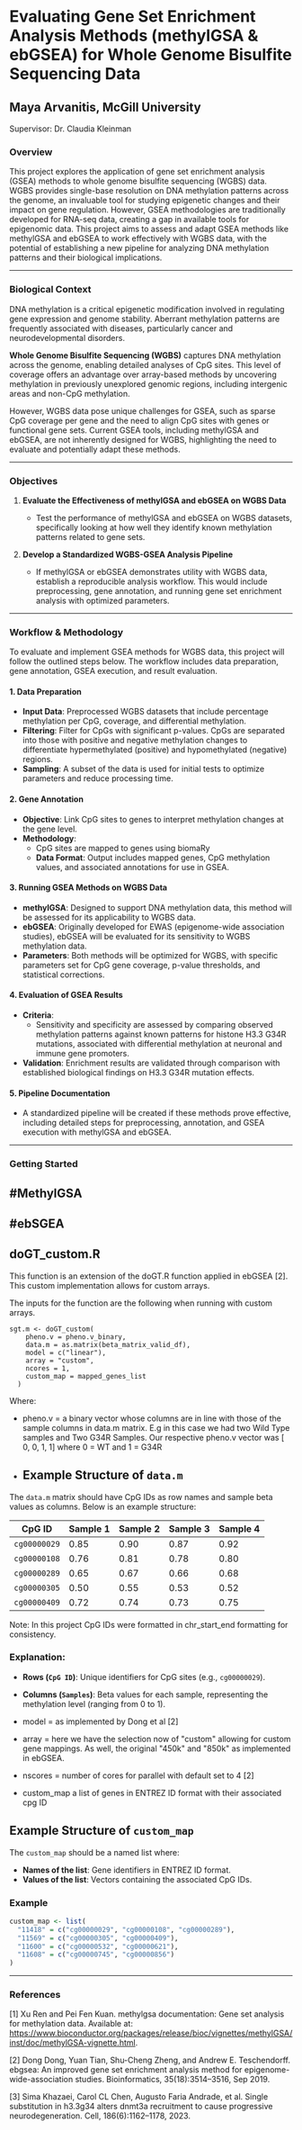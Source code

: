 # Evaluating Gene Set Enrichment Analysis Methods (methylGSA & ebGSEA) for Whole Genome Bisulfite Sequencing Data

## Maya Arvanitis, McGill University  
Supervisor: Dr. Claudia Kleinman

### Overview
This project explores the application of gene set enrichment analysis (GSEA) methods to whole genome bisulfite sequencing (WGBS) data. WGBS provides single-base resolution on DNA methylation patterns across the genome, an invaluable tool for studying epigenetic changes and their impact on gene regulation. However, GSEA methodologies are traditionally developed for RNA-seq data, creating a gap in available tools for epigenomic data. This project aims to assess and adapt GSEA methods like methylGSA and ebGSEA to work effectively with WGBS data, with the potential of establishing a new pipeline for analyzing DNA methylation patterns and their biological implications.

---

### Biological Context
DNA methylation is a critical epigenetic modification involved in regulating gene expression and genome stability. Aberrant methylation patterns are frequently associated with diseases, particularly cancer and neurodevelopmental disorders. 

**Whole Genome Bisulfite Sequencing (WGBS)** captures DNA methylation across the genome, enabling detailed analyses of CpG sites. This level of coverage offers an advantage over array-based methods by uncovering methylation in previously unexplored genomic regions, including intergenic areas and non-CpG methylation.

However, WGBS data pose unique challenges for GSEA, such as sparse CpG coverage per gene and the need to align CpG sites with genes or functional gene sets. Current GSEA tools, including methylGSA and ebGSEA, are not inherently designed for WGBS, highlighting the need to evaluate and potentially adapt these methods.

---

### Objectives
1. **Evaluate the Effectiveness of methylGSA and ebGSEA on WGBS Data**  
   - Test the performance of methylGSA and ebGSEA on WGBS datasets, specifically looking at how well they identify known methylation patterns related to gene sets.
  
2. **Develop a Standardized WGBS-GSEA Analysis Pipeline**  
   - If methylGSA or ebGSEA demonstrates utility with WGBS data, establish a reproducible analysis workflow. This would include preprocessing, gene annotation, and running gene set enrichment analysis with optimized parameters.

---

### Workflow & Methodology
To evaluate and implement GSEA methods for WGBS data, this project will follow the outlined steps below. The workflow includes data preparation, gene annotation, GSEA execution, and result evaluation. 

#### 1. **Data Preparation**
   - **Input Data**: Preprocessed WGBS datasets that include percentage methylation per CpG, coverage, and differential methylation.
   - **Filtering**: Filter for CpGs with significant p-values. CpGs are separated into those with positive and negative methylation changes to differentiate hypermethylated (positive) and hypomethylated (negative) regions.
   - **Sampling**: A subset of the data is used for initial tests to optimize parameters and reduce processing time.

#### 2. **Gene Annotation**
   - **Objective**: Link CpG sites to genes to interpret methylation changes at the gene level.
   - **Methodology**:
     - CpG sites are mapped to genes using biomaRy
     - **Data Format**: Output includes mapped genes, CpG methylation values, and associated annotations for use in GSEA.

#### 3. **Running GSEA Methods on WGBS Data**
   - **methylGSA**: Designed to support DNA methylation data, this method will be assessed for its applicability to WGBS data.
   - **ebGSEA**: Originally developed for EWAS (epigenome-wide association studies), ebGSEA will be evaluated for its sensitivity to WGBS methylation data.
   - **Parameters**: Both methods will be optimized for WGBS, with specific parameters set for CpG gene coverage, p-value thresholds, and statistical corrections.

#### 4. **Evaluation of GSEA Results**
   - **Criteria**:
     - Sensitivity and specificity are assessed by comparing observed methylation patterns against known patterns for histone H3.3 G34R mutations, associated with differential methylation at neuronal and immune gene promoters.
   - **Validation**: Enrichment results are validated through comparison with established biological findings on H3.3 G34R mutation effects.

#### 5. **Pipeline Documentation**
   - A standardized pipeline will be created if these methods prove effective, including detailed steps for preprocessing, annotation, and GSEA execution with methylGSA and ebGSEA.

---
### Getting Started

#MethylGSA
---

#ebSGEA
---
## doGT_custom.R

This function is an extension of the doGT.R function applied in ebGSEA [2]. This custom implementation allows for custom arrays. 

The inputs for the function are the following when running with custom arrays. 

```{r}
sgt.m <- doGT_custom(
    pheno.v = pheno.v_binary,
    data.m = as.matrix(beta_matrix_valid_df),
    model = c("linear"),
    array = "custom",
    ncores = 1,
    custom_map = mapped_genes_list
  )
```

Where:
- pheno.v = a binary vector whose columns are in line with those of the sample columns in data.m matrix. E.g in this case we had two Wild Type samples and Two G34R Samples. Our respective pheno.v vector was [ 0, 0, 1, 1] where 0 = WT and 1 = G34R
- ## Example Structure of `data.m`

The `data.m` matrix should have CpG IDs as row names and sample beta values as columns. Below is an example structure:

| **CpG ID**          | **Sample 1** | **Sample 2** | **Sample 3** | **Sample 4** |
|----------------------|--------------|--------------|--------------|--------------|
| `cg00000029`         | 0.85         | 0.90         | 0.87         | 0.92         |
| `cg00000108`         | 0.76         | 0.81         | 0.78         | 0.80         |
| `cg00000289`         | 0.65         | 0.67         | 0.66         | 0.68         |
| `cg00000305`         | 0.50         | 0.55         | 0.53         | 0.52         |
| `cg00000409`         | 0.72         | 0.74         | 0.73         | 0.75         |

Note: In this project CpG IDs were formatted in chr_start_end formatting for consistency. 

### Explanation:
- **Rows (`CpG ID`)**: Unique identifiers for CpG sites (e.g., `cg00000029`).
- **Columns (`Samples`)**: Beta values for each sample, representing the methylation level (ranging from 0 to 1).

- model = as implemented by Dong et al [2]
- array = here we have the selection now of "custom" allowing for custom gene mappings. As well, the original "450k" and "850k" as implemented in ebGSEA.
- nscores = number of cores for parallel with default set to 4 [2]
- custom_map a list of genes in ENTREZ ID format with their associated cpg ID
  
## Example Structure of `custom_map`

The `custom_map` should be a named list where:
- **Names of the list**: Gene identifiers in ENTREZ ID format.
- **Values of the list**: Vectors containing the associated CpG IDs.

### Example

```R
custom_map <- list(
  "11418" = c("cg00000029", "cg00000108", "cg00000289"),
  "11569" = c("cg00000305", "cg00000409"),
  "11600" = c("cg00000532", "cg00000621"),
  "11608" = c("cg00000745", "cg00000856")
)
```

---
### References
[1] Xu Ren and Pei Fen Kuan. methylgsa documentation: Gene set analysis for methylation data. Available at: https://www.bioconductor.org/packages/release/bioc/vignettes/methylGSA/inst/doc/methylGSA-vignette.html.

[2] Dong Dong, Yuan Tian, Shu-Cheng Zheng, and Andrew E. Teschendorff. ebgsea: An improved gene set enrichment analysis method for epigenome-wide-association studies. Bioinformatics, 35(18):3514–3516, Sep 2019.

[3] Sima Khazaei, Carol CL Chen, Augusto Faria Andrade, et al. Single substitution in h3.3g34 alters dnmt3a recruitment to cause progressive neurodegeneration. Cell, 186(6):1162–1178, 2023.

